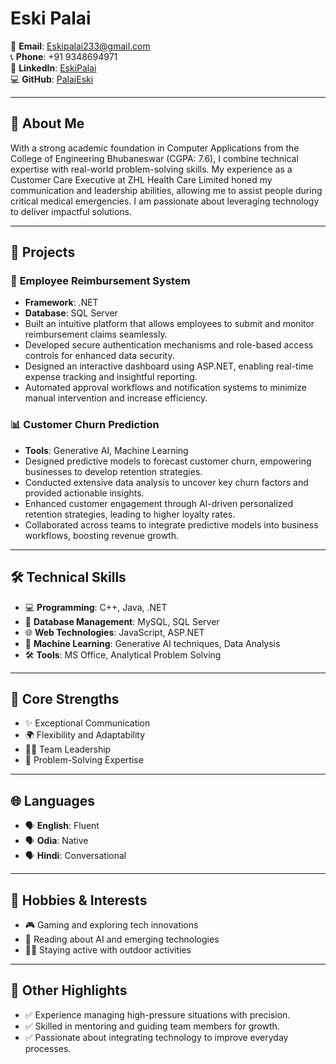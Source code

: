 # **Eski Palai**  

🌟 **Email**: [Eskipalai233@gmail.com](mailto:Eskipalai233@gmail.com)  
📞 **Phone**: +91 9348694971  
🔗 **LinkedIn**: [EskiPalai](https://www.linkedin.com/in/eski-palai)  
💻 **GitHub**: [PalaiEski](https://github.com/PalaiEski)  

---

## 📝 **About Me**  
With a strong academic foundation in Computer Applications from the College of Engineering Bhubaneswar (CGPA: 7.6), I combine technical expertise with real-world problem-solving skills. My experience as a Customer Care Executive at ZHL Health Care Limited honed my communication and leadership abilities, allowing me to assist people during critical medical emergencies. I am passionate about leveraging technology to deliver impactful solutions.

---

## 🚀 **Projects**  

### 💼 **Employee Reimbursement System**  
- **Framework**: .NET  
- **Database**: SQL Server  
- Built an intuitive platform that allows employees to submit and monitor reimbursement claims seamlessly.  
- Developed secure authentication mechanisms and role-based access controls for enhanced data security.  
- Designed an interactive dashboard using ASP.NET, enabling real-time expense tracking and insightful reporting.  
- Automated approval workflows and notification systems to minimize manual intervention and increase efficiency.  

### 📊 **Customer Churn Prediction**  
- **Tools**: Generative AI, Machine Learning  
- Designed predictive models to forecast customer churn, empowering businesses to develop retention strategies.  
- Conducted extensive data analysis to uncover key churn factors and provided actionable insights.  
- Enhanced customer engagement through AI-driven personalized retention strategies, leading to higher loyalty rates.  
- Collaborated across teams to integrate predictive models into business workflows, boosting revenue growth.  

---

## 🛠 **Technical Skills**  
- 💻 **Programming**: C++, Java, .NET  
- 📂 **Database Management**: MySQL, SQL Server  
- 🌐 **Web Technologies**: JavaScript, ASP.NET  
- 🤖 **Machine Learning**: Generative AI techniques, Data Analysis  
- 🛠 **Tools**: MS Office, Analytical Problem Solving  

---

## 🌟 **Core Strengths**  
- ✨ Exceptional Communication  
- 🌍 Flexibility and Adaptability  
- 👨‍💼 Team Leadership  
- 🧩 Problem-Solving Expertise  

---

## 🌐 **Languages**  
- 🗣 **English**: Fluent  
- 🗣 **Odia**: Native  
- 🗣 **Hindi**: Conversational  

---

## 🎨 **Hobbies & Interests**  
- 🎮 Gaming and exploring tech innovations  
- 📖 Reading about AI and emerging technologies  
- 🏃‍♂️ Staying active with outdoor activities  

---

## 🎯 **Other Highlights**  
- ✅ Experience managing high-pressure situations with precision.  
- ✅ Skilled in mentoring and guiding team members for growth.  
- ✅ Passionate about integrating technology to improve everyday processes.  

